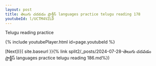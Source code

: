 ```yaml
---
layout: post
title: తెలుగు చదవడం ప్రాక్టీస్ languages practice telugu reading 178
youtubeId: l/UCTM4VZLD
---
```

 
 
Telugu reading practice
 
 
 
 
 


{% include youtubePlayer.html id=page.youtubeId %}
 
[Next]({{ site.baseurl }}{% link  split2/_posts/2024-07-28-తెలుగు  చదవడం  ప్రాక్టీస్ languages practice telugu reading 186.md%})
 
